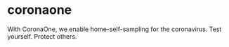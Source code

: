 # coronaone
With CoronaOne, we enable home-self-sampling for the coronavirus. Test yourself. Protect others.
